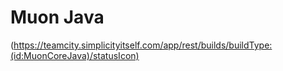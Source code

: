 # Muon Java

(https://teamcity.simplicityitself.com/app/rest/builds/buildType:(id:MuonCoreJava)/statusIcon)
